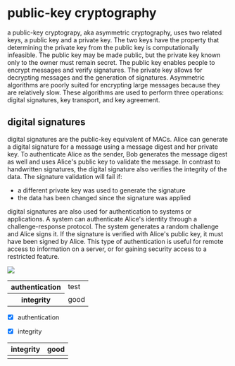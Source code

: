 # public-key cryptography

a public-key cryptograpy, aka asymmetric cryptography, uses two related keys, a public key and a private key. The two keys have the property that determining the private key from the public key is computationally infeasible. The public key may be made public, but the private key known only to the owner must remain secret. The public key enables people to encrypt messages and verify signatures. The private key allows for decrypting messages and the generation of signatures. Asymmetric algorithms are poorly suited for encrypting large messages because they are relatively slow. These algorithms are used to perform three operations: digital signatures, key transport, and key agreement.

## digital signatures

digital signatures are the public-key equivalent of MACs. Alice can generate a digital signature for a message using a message digest and her private key. To authenticate Alice as the sender, Bob generates the message digest as well and uses Alice's public key to validate the message. In contrast to handwritten signatures, the digital signature also verifies the integrity of the data. The signature validation will fail if:
- a different private key was used to generate the signature
- the data has been changed since the signature was applied

digital signatures are also used for authentication to systems or applications. A system can authenticate Alice's identity through a challenge-response protocol. The system generates a random challenge and Alice signs it. If the signature is verified with Alice's public key, it must have been signed by Alice. This type of authentication is useful for remote access to information on a server, or for gaining security access to a restricted feature.

![](https://fadasr.github.io/images/dig-sig-auth.png)

<table>
	<tr>
		<th>authentication</th>
		<td>test</td>
	</tr>
	<tr>
		<th>integrity</th>
		<td>good</td>
	</tr>
</table>

 - [x] authentication
 - [x] integrity
 
 
|integrity|good |
|--|--|
|  |  |


<!--stackedit_data:
eyJoaXN0b3J5IjpbLTEzNzc3MjEwMTAsMTEwMzQ1NDg2MiwyMD
YzNTc0ODQ2LC01NTM1MTcyNDcsMTA5NjI5Njc4NiwtOTU1NzM1
NjQwLDIxMjQ2NDA3MywtMTg4Nzg4MjAwNiw1NTU1MDExODRdfQ
==
-->
